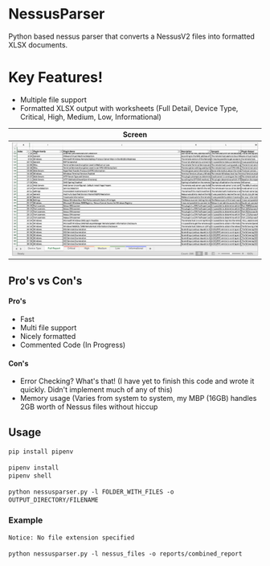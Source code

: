 # NessusParser

Python based nessus parser that converts a NessusV2 files into formatted XLSX documents.

# Key Features!

  - Multiple file support
  - Formatted XLSX output with worksheets (Full Detail, Device Type, Critical, High, Medium, Low, Informational)

| Screen |
| ---------------|
| <img src="./screenshots/example.png" width="600"> |


## Pro's vs Con's
#### Pro's
  - Fast
  - Multi file support
  - Nicely formatted
  - Commented Code (In Progress)

#### Con's
  - Error Checking? What's that! (I have yet to finish this code and wrote it quickly. Didn't implement much of any of this)
  - Memory usage (Varies from system to system, my MBP (16GB) handles 2GB worth of Nessus files without hiccup 
 

## Usage

```
pip install pipenv

pipenv install
pipenv shell

python nessusparser.py -l FOLDER_WITH_FILES -o OUTPUT_DIRECTORY/FILENAME
```

### Example

```
Notice: No file extension specified

python nessusparser.py -l nessus_files -o reports/combined_report
```


